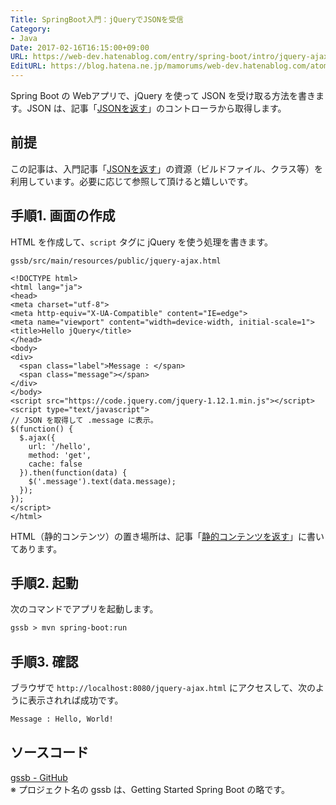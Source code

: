 ```yaml
---
Title: SpringBoot入門：jQueryでJSONを受信
Category:
- Java
Date: 2017-02-16T16:15:00+09:00
URL: https://web-dev.hatenablog.com/entry/spring-boot/intro/jquery-ajax-json
EditURL: https://blog.hatena.ne.jp/mamorums/web-dev.hatenablog.com/atom/entry/10328749687179106284
---
```


Spring Boot の Webアプリで、jQuery を使って JSON を受け取る方法を書きます。JSON は、記事「[JSONを返す](/entry/spring-boot/intro/response-json)」のコントローラから取得します。


## 前提
この記事は、入門記事「[JSONを返す](/entry/spring-boot/intro/response-json)」の資源（ビルドファイル、クラス等）を利用しています。必要に応じて参照して頂けると嬉しいです。


## 手順1. 画面の作成
HTML を作成して、`script` タグに jQuery を使う処理を書きます。

`gssb/src/main/resources/public/jquery-ajax.html`

```
<!DOCTYPE html>
<html lang="ja">
<head>
<meta charset="utf-8">
<meta http-equiv="X-UA-Compatible" content="IE=edge">
<meta name="viewport" content="width=device-width, initial-scale=1">
<title>Hello jQuery</title>
</head>
<body>
<div>
  <span class="label">Message : </span>
  <span class="message"></span>
</div>
</body>
<script src="https://code.jquery.com/jquery-1.12.1.min.js"></script>
<script type="text/javascript">
// JSON を取得して .message に表示。
$(function() {
  $.ajax({
    url: '/hello',
    method: 'get',
    cache: false
  }).then(function(data) {
    $('.message').text(data.message);
  });
});
</script>
</html>
```

HTML（静的コンテンツ）の置き場所は、記事「[静的コンテンツを返す](/entry/spring-boot/intro/response-static-content)」に書いてあります。


## 手順2. 起動
次のコマンドでアプリを起動します。

```txt
gssb > mvn spring-boot:run
```


## 手順3. 確認
ブラウザで `http://localhost:8080/jquery-ajax.html` にアクセスして、次のように表示されれば成功です。

```txt
Message : Hello, World!
```


## ソースコード
[gssb - GitHub](https://github.com/mamorum/blog/tree/master/code/gssb)  
※ プロジェクト名の gssb は、Getting Started Spring Boot の略です。
